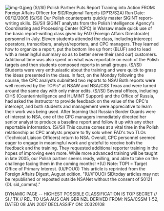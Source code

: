 ![img-0.jpeg](img-0.jpeg)
(S//SI) Polish Partner Puts Report Training into Action
FROM:
Foreign Affairs Officer for SID/Regional Targets (DP13/S2A)
Run Date: 09/12/2005
(S//SI) Our Polish counterparts quickly master SIGINT report-writing skills.
(S//SI) SIGINT analysts from the Polish Intelligence Agency's Coordinating and Processing Center (CPC) in Warsaw made quick use of the basic report-writing class given by FAD (Foreign Affairs Directorate) personnel in July. Eleven students attended the class, including intercept operators, transcribers, analyst/reporters, and CPC managers. They learned how to organize a report, put the bottom line up front (BLUF) and to lead with a meaningful summary so as to better serve their (and our) customers. Additional time was also spent on what was reportable on each of the Polish targets and then students composed reports in small groups.
(S//SI) Students were very enthusiastic about the training and were quick to grasp the ideas presented in the class. In fact, on the Monday following the course, the CPC analysts submitted two reports to NSA! Both reports were well received by the TOPIs* at NSAW and NSA/CSS Texas and were turned around the same day with only minor edits.
(S//SI) Several offices, including CIHS (Counterintelligence and HUMINT Support) and the Office of Russia, had asked the instructor to provide feedback on the value of the CPC's intercept, and both students and management were appreciative to learn their work was being used. After learning that Russian Border Guards were of interest to NSA, one of the CPC managers immediately directed her senior analyst to produce a baseline report and follow it up with any other reportable information.
(S//SI) This course comes at a vital time in the Polish relationship as CPC analysts prepare to fly solo when FAD's two TLOs (Technical Liaison Officers) return to NSA. Overall, CPC personnel seemed eager to engage in meaningful work and grateful to receive both the feedback and the training. They requested additional reporter training in the hopes of improving even more. While more advanced training will be taught in late 2005, our Polish partner seems ready, willing, and able to take on the challenge facing them in the coming months!
*(U) Note: TOPI = Target Office of Primary Interest.
(U//FOUO) This article is reprinted from the Foreign Affairs Digest, August edition.
"(U//FOUO) SIDtoday articles may not be republished or reposted outside NSANet without the consent of S0121 (DL sid_comms)."

DYNAMIC PAGE -- HIGHEST POSSIBLE CLASSIFICATION IS TOP SECRET // SI / TK // REL TO USA AUS CAN GBR NZL DERIVED FROM: NSA/CSSM 1-52, DATED 08 JAN 2007 DECLASSIFY ON: 20320108
